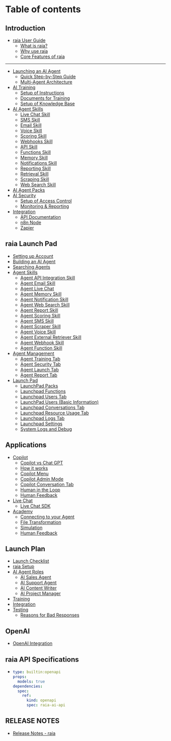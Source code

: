 # Table of contents

## Introduction

* [raia User Guide](README.md)
  * [What is raia?](introduction/raia-user-guide/what-is-raia.md)
  * [Why use raia](introduction/raia-user-guide/why-use-raia.md)
  * [Core Features of raia](introduction/raia-user-guide/core-features-of-raia.md)

***

* [Launching an AI Agent](launching-an-ai-agent/README.md)
  * [Quick Step-by-Step Guide](launching-an-ai-agent/quick-step-by-step-guide.md)
  * [Multi-Agent Architecture](launching-an-ai-agent/multi-agent-architecture.md)
* [AI Training](ai-training-guide/README.md)
  * [Setup of Instructions](ai-training-guide/setup-of-instructions.md)
  * [Documents for Training](ai-training-guide/documents-for-training.md)
  * [Setup of Knowledge Base](ai-training-guide/setup-of-knowledge-base.md)
* [AI Agent Skills](ai-agent-skills/README.md)
  * [Live Chat Skill](ai-agent-skills/live-chat-skill.md)
  * [SMS Skill](ai-agent-skills/sms-skill.md)
  * [Email Skill](ai-agent-skills/email-skill.md)
  * [Voice Skill](ai-agent-skills/voice-skill.md)
  * [Scoring Skill](ai-agent-skills/scoring-skill.md)
  * [Webhooks Skill](ai-agent-skills/webhooks-skill.md)
  * [API Skill](ai-agent-skills/api-skill.md)
  * [Functions Skill](ai-agent-skills/functions-skill.md)
  * [Memory Skill](ai-agent-skills/memory-skill.md)
  * [Notifications Skill](ai-agent-skills/notifications-skill.md)
  * [Reporting Skill](ai-agent-skills/reporting-skill.md)
  * [Retrieval Skill](ai-agent-skills/retrieval-skill.md)
  * [Scraping Skill](ai-agent-skills/scraping-skill.md)
  * [Web Search Skill](ai-agent-skills/web-search-skill.md)
* [AI Agent Packs](ai-agent-packs.md)
* [AI Security](ai-security/README.md)
  * [Setup of Access Control](ai-security/setup-of-access-control.md)
  * [Monitoring & Reporting](ai-security/monitoring-and-reporting.md)
* [Integration](integration/README.md)
  * [API Documentation](integration/api-documentation.md)
  * [n8n Node](integration/n8n-node.md)
  * [Zapier](integration/zapier.md)

## raia Launch Pad

* [Setting up Account](raia-launch-pad/setting-up-account.md)
* [Building an AI Agent](raia-launch-pad/building-an-ai-agent.md)
* [Searching Agents](raia-launch-pad/searching-agents.md)
* [Agent Skills](raia-launch-pad/agent-skills/README.md)
  * [Agent API Integration Skill](raia-launch-pad/agent-skills/agent-api-integration-skill.md)
  * [Agent Email Skill](raia-launch-pad/agent-skills/agent-email-skill.md)
  * [Agent Live Chat](raia-launch-pad/agent-skills/agent-live-chat.md)
  * [Agent Memory Skill](raia-launch-pad/agent-skills/agent-memory-skill.md)
  * [Agent Notification Skill](raia-launch-pad/agent-skills/agent-notification-skill.md)
  * [Agent Web Search Skill](raia-launch-pad/agent-skills/agent-web-search-skill.md)
  * [Agent Report Skill](raia-launch-pad/agent-skills/agent-report-skill.md)
  * [Agent Scoring Skill](raia-launch-pad/agent-skills/agent-scoring-skill.md)
  * [Agent SMS Skill](raia-launch-pad/agent-skills/agent-sms-skill.md)
  * [Agent Scraper Skill](raia-launch-pad/agent-skills/agent-scraper-skill.md)
  * [Agent Voice Skill](raia-launch-pad/agent-skills/agent-voice-skill.md)
  * [Agent External Retriever Skill](raia-launch-pad/agent-skills/agent-external-retriever-skill.md)
  * [Agent Webhook Skill](raia-launch-pad/agent-skills/agent-webhook-skill.md)
  * [Agent Function Skill](raia-launch-pad/agent-skills/agent-function-skill.md)
* [Agent Management](raia-launch-pad/agent-management/README.md)
  * [Agent Training Tab](raia-launch-pad/agent-management/agent-training-tab.md)
  * [Agent Security Tab](raia-launch-pad/agent-management/agent-security-tab.md)
  * [Agent Launch Tab](raia-launch-pad/agent-management/agent-launch-tab.md)
  * [Agent Report Tab](raia-launch-pad/agent-management/agent-report-tab.md)
* [Launch Pad](raia-launch-pad/launch-pad/README.md)
  * [LaunchPad Packs](raia-launch-pad/launch-pad/launchpad-packs.md)
  * [Launchpad Functions](raia-launch-pad/launch-pad/launchpad-functions.md)
  * [Launchpad Users Tab](raia-launch-pad/launch-pad/launchpad-users-tab.md)
  * [LaunchPad Users (Basic Information)](raia-launch-pad/launch-pad/launchpad-users-basic-information.md)
  * [Launchpad Conversations Tab](raia-launch-pad/launch-pad/launchpad-conversations-tab.md)
  * [Launchpad Resource Usage Tab](raia-launch-pad/launch-pad/launchpad-resource-usage-tab.md)
  * [Launchpad Logs Tab](raia-launch-pad/launch-pad/launchpad-logs-tab.md)
  * [Launchpad Settings](raia-launch-pad/launch-pad/launchpad-settings.md)
  * [System Logs and Debug](raia-launch-pad/launch-pad/system-logs-and-debug.md)

## Applications

* [Copilot](applications/copilot/README.md)
  * [Copilot vs Chat GPT](applications/copilot/copilot-vs-chat-gpt.md)
  * [How it works](applications/copilot/how-it-works.md)
  * [Copilot Menu](applications/copilot/copilot-menu.md)
  * [Copilot Admin Mode](applications/copilot/copilot-admin-mode.md)
  * [Copilot Conversation Tab](applications/copilot/copilot-conversation-tab.md)
  * [Human in the Loop](applications/copilot/human-in-the-loop.md)
  * [Human Feedback](applications/copilot/human-feedback.md)
* [Live Chat](applications/live-chat/README.md)
  * [Live Chat SDK](applications/live-chat/live-chat-sdk.md)
* [Academy](applications/academy/README.md)
  * [Connecting to your Agent](applications/academy/connecting-to-your-agent.md)
  * [File Transformation](applications/academy/file-transformation.md)
  * [Simulation](applications/academy/simulation.md)
  * [Human Feedback](applications/academy/human-feedback.md)

## Launch Plan

* [Launch Checklist](launch-plan/launch-checklist.md)
* [raia Setup](launch-plan/raia-setup.md)
* [AI Agent Roles](launch-plan/ai-agent-roles/README.md)
  * [AI Sales Agent](launch-plan/ai-agent-roles/ai-sales-agent.md)
  * [AI Support Agent](launch-plan/ai-agent-roles/ai-support-agent.md)
  * [AI Content Writer](launch-plan/ai-agent-roles/ai-content-writer.md)
  * [AI Project Manager](launch-plan/ai-agent-roles/ai-project-manager.md)
* [Training](launch-plan/training.md)
* [Integration](launch-plan/integration.md)
* [Testing](launch-plan/testing/README.md)
  * [Reasons for Bad Responses](launch-plan/testing/reasons-for-bad-responses.md)

## OpenAI

* [OpenAI Integration](openai/openai-integration.md)

## raia API Specifications

* ```yaml
  type: builtin:openapi
  props:
    models: true
  dependencies:
    spec:
      ref:
        kind: openapi
        spec: raia-ai-api
  ```

## RELEASE NOTES

* [Release Notes - raia](release-notes/release-notes-raia.md)
